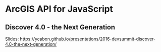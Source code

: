 # ArcGIS API for JavaScript
## Discover 4.0 - the Next Generation

Slides: https://ycabon.github.io/presentations/2016-devsummit-discover-4.0-the-next-generation/
